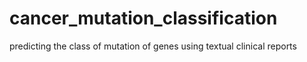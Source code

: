 # cancer_mutation_classification
predicting the class of mutation of genes using textual clinical reports
